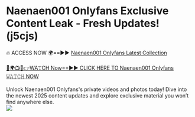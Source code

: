 # Naenaen001 Onlyfans Exclusive Content Leak - Fresh Updates! (j5cjs)

🔥 ACCESS NOW 🌍==►► <a href="https://tinyurl.com/kvy9nzfs" rel="nofollow">Naenaen001 Onlyfans Latest Collection</a>
<br><br>
[🔴🌍📺📱👉WA𝚃CH Now==►► CLICK HERE TO Naenaen001 Onlyfans 𝚆𝙰𝚃𝙲𝙷 NOW](https://tinyurl.com/kvy9nzfs)
<br><br>
Unlock Naenaen001 Onlyfans's private videos and photos today! Dive into the newest 2025 content updates and explore exclusive material you won’t find anywhere else.
<br>
<a href="https://tinyurl.com/kvy9nzfs" rel="nofollow" data-target="animated-image.originalLink"><img src="https://camo.githubusercontent.com/8a4f000d20f83aca3bf7ec5f350d767afa0574a8a352519fd8cfa583a6f93a33/68747470733a2f2f692e696d6775722e636f6d2f644a486b345a712e676966" data-canonical-src="https://i.imgur.com/dJHk4Zq.gif" style="max-width: 100%; display: inline-block;" data-target="animated-image.originalImage"></a>
<br>
